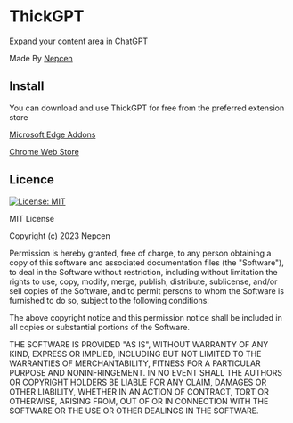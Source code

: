 # ThickGPT
Expand your content area in ChatGPT

Made By [Nepcen](https://www.linkedin.com/in/yusufabacik/)

## Install
You can download and use ThickGPT for free from the preferred extension store

[Microsoft Edge Addons](https://microsoftedge.microsoft.com/addons/detail/thickgpt/hibaaaoeopknenmionmkoneaioeilloh)  

[Chrome Web Store](https://chrome.google.com/webstore/detail/thickgpt/gfofgbbnpkaffbkkdgahpkeffghhfkdf) 

## Licence
[![License: MIT](https://img.shields.io/badge/License-MIT-yellow.svg)](https://opensource.org/licenses/MIT)

MIT License

Copyright (c) 2023 Nepcen

Permission is hereby granted, free of charge, to any person obtaining a copy
of this software and associated documentation files (the "Software"), to deal
in the Software without restriction, including without limitation the rights
to use, copy, modify, merge, publish, distribute, sublicense, and/or sell
copies of the Software, and to permit persons to whom the Software is
furnished to do so, subject to the following conditions:

The above copyright notice and this permission notice shall be included in all
copies or substantial portions of the Software.

THE SOFTWARE IS PROVIDED "AS IS", WITHOUT WARRANTY OF ANY KIND, EXPRESS OR
IMPLIED, INCLUDING BUT NOT LIMITED TO THE WARRANTIES OF MERCHANTABILITY,
FITNESS FOR A PARTICULAR PURPOSE AND NONINFRINGEMENT. IN NO EVENT SHALL THE
AUTHORS OR COPYRIGHT HOLDERS BE LIABLE FOR ANY CLAIM, DAMAGES OR OTHER
LIABILITY, WHETHER IN AN ACTION OF CONTRACT, TORT OR OTHERWISE, ARISING FROM,
OUT OF OR IN CONNECTION WITH THE SOFTWARE OR THE USE OR OTHER DEALINGS IN THE
SOFTWARE.
